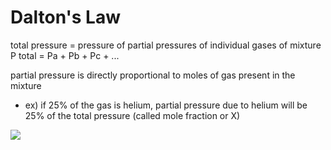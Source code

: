 # Dalton's Law
total pressure = pressure of partial pressures of individual gases of mixture
P total = Pa + Pb + Pc + ...

partial pressure is directly proportional to moles of gas present in the mixture
- ex) if 25% of the gas is helium, partial pressure due to helium will be 25% of the total pressure (called mole fraction or X)

![](..\..\.pastes\2021-07-25-18-00-07.png)
